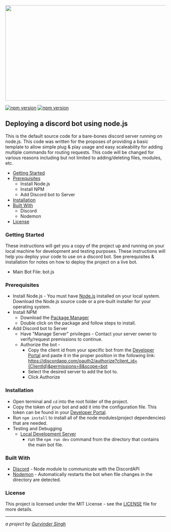 <img src="https://cdn-images-1.medium.com/max/2000/1*55023Q0DHGutevORRQh-pA.png" width=1000 height=300>

[![npm version](https://badge.fury.io/js/discord.svg)](https://badge.fury.io/js/discord) [![npm version](https://badge.fury.io/js/nodemon.svg)](https://badge.fury.io/js/nodemon)
## Deploying a discord bot using node.js ##
This is the default source code for a bare-bones discord server running on node.js. This code was written for the proposes of providing a basic template to allow simple plug & play usage and easy scaleability for adding multiple commands for routing requests. This code will be changed for various reasons including but not limited to adding/deleting files, modules, etc.

* [Getting Started](#getting-started)
* [Prerequisites](#prerequisites)
  * Install Node.js
  * Install NPM
  * Add Discord bot to Server
* [Installation](#installation)
* [Built With](#built-with)
  * Discord
  * Nodemon
* [License](#license)

### Getting Started
These instructions will get you a copy of the project up and running on your local machine for development and testing purposes. These instructions will help you deploy your code to use on a discord bot. See prerequisites & installation for notes on how to deploy the project on a live bot.
* Main Bot File: bot.js

### Prerequisites ###
* Install Node.js - You must have [Node.js](https://nodejs.org/en/download/) installed on your local system. Download the Node.js source code or a pre-built installer for your operating system.
* Install NPM
  * Download the [Package Manager](https://www.npmjs.com/get-npm)
  * Double click on the package and follow steps to install.
* Add Discord bot to Server
  * Have "Manage Server" privileges - Contact your server owner to verify/request premissions to continue.
  * Authorize the bot - 
    * Copy the client id from your specific bot from the [Developer Portal](https://discordapp.com/developers/applications/) and paste it in the proper position in the following link: https://discordapp.com/oauth2/authorize?client_id={ClientId}&permissions=8&scope=bot
    * Select the desired server to add the bot to.
    * Click Authorize

### Installation ###
* Open terminal and ```cd``` into the root folder of the project.
* Copy the token of your bot and add it into the configuration file. This token can be found in your [Developer Portal](https://discordapp.com/developers/applications/).
* Run ```npm install``` to install all of the node modules(project dependencies) that are needed.
* Testing and Debugging
  * [Local Development Server](https://nodejs.org/en/docs/guides/getting-started-guide/)
    * run the `npm run dev` command from the directory that contains the main bot file.

### Built With ###
* [Discord](https://discord.js.org/#/) - Node module to communicate with the DiscordAPI
* [Nodemon](https://www.npmjs.com/package/nodemon) - Automatically restarts the bot when file changes in the directory are detected.

### License ###
This project is licensed under the MIT License - see the [LICENSE](LICENSE) file for more details.
- - - -
_a project by [Gurvinder Singh](https://github.com/gurvinder)_

